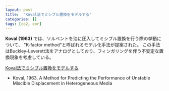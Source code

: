 ```yaml
---
layout: post
title:  "Koval法でミシブル置換をモデルする"
categories: []
tags: [co2, eor]
---
```


**Koval (1963)** では、ソルベントを油に圧入してミシブル置換を行う際の挙動について、
"K-factor method"と呼ばれるモデル化手法が提案された。
この手法はBuckley-Leverett法をアナログとしており、フィンガリングを伴う不安定な置換現象を考慮している。

[Koval法でミシブル置換をモデルする](https://nbviewer.jupyter.org/github/mayuneko-re/notebook/blob/master/colab/Koval_method_for_miscible_displacement.ipynb)

- Koval, 1963, A Method for Predicting the Performance of Unstable Miscible Displacement in Heterogeneous Media
